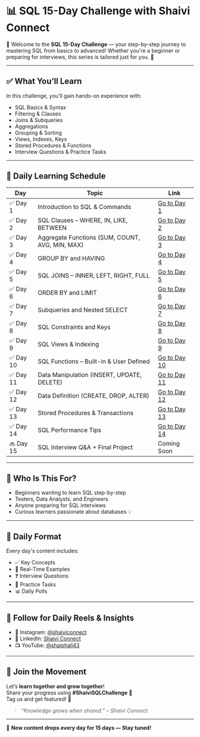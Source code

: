 # 📊 SQL 15-Day Challenge with Shaivi Connect

👋 Welcome to the **SQL 15-Day Challenge** — your step-by-step journey to mastering SQL from basics to advanced! Whether you're a beginner or preparing for interviews, this series is tailored just for you. 🚀

---

## ✅ What You’ll Learn

In this challenge, you'll gain hands-on experience with:

- SQL Basics & Syntax
- Filtering & Clauses
- Joins & Subqueries
- Aggregations
- Grouping & Sorting
- Views, Indexes, Keys
- Stored Procedures & Functions
- Interview Questions & Practice Tasks

---

## 📅 Daily Learning Schedule

| Day | Topic | Link |
|-----|-------|------|
| ✅ Day 1 | Introduction to SQL & Commands | [Go to Day 1](https://shaiphali123.github.io/sql-15-day-challenge/Day1_Intro_SQL.html) |
| ✅ Day 2 | SQL Clauses – WHERE, IN, LIKE, BETWEEN | [Go to Day 2](https://shaiphali123.github.io/sql-15-day-challenge/day2.html) |
| ✅ Day 3 | Aggregate Functions (SUM, COUNT, AVG, MIN, MAX) | [Go to Day 3](https://shaiphali123.github.io/sql-15-day-challenge/Day3.html) |
| ✅ Day 4 | GROUP BY and HAVING | [Go to Day 4](https://shaiphali123.github.io/sql-15-day-challenge/Day4.html) |
| ✅ Day 5 | SQL JOINS – INNER, LEFT, RIGHT, FULL| [Go to Day 5](https://shaiphali123.github.io/sql-15-day-challenge/Day5.html) |
| ✅ Day 6 | ORDER BY and LIMIT | [Go to Day 6](https://shaiphali123.github.io/sql-15-day-challenge/Day6.html) |
| ✅ Day 7 | Subqueries and Nested SELECT | [Go to Day 7](https://shaiphali123.github.io/sql-15-day-challenge/Day7.html) |
| ✅ Day 8 | SQL Constraints and Keys | [Go to Day 8](https://shaiphali123.github.io/sql-15-day-challenge/Day8.html) |
| ✅ Day 9 | SQL Views & Indexing | [Go to Day 9](https://shaiphali123.github.io/sql-15-day-challenge/Day9.html) |
| ✅ Day 10 | SQL Functions – Built-in & User Defined | [Go to Day 10](https://shaiphali123.github.io/sql-15-day-challenge/Day10.html) |
| ✅ Day 11 | Data Manipulation (INSERT, UPDATE, DELETE) | [Go to Day 11](https://shaiphali123.github.io/sql-15-day-challenge/Day11.html) |
| ✅ Day 12 | Data Definition (CREATE, DROP, ALTER) | [Go to Day 12](https://shaiphali123.github.io/sql-15-day-challenge/Day12.html) |
| ✅ Day 13 | Stored Procedures & Transactions | [Go to Day 13](https://shaiphali123.github.io/sql-15-day-challenge/Day13.html) |
| ✅ Day 14 | SQL Performance Tips | [Go to Day 14](https://shaiphali123.github.io/sql-15-day-challenge/Day14.html) |
| 🔜 Day 15 | SQL Interview Q&A + Final Project | Coming Soon |

---

## 📌 Who Is This For?

- Beginners wanting to learn SQL step-by-step
- Testers, Data Analysts, and Engineers
- Anyone preparing for SQL interviews
- Curious learners passionate about databases 💡

---

## 🧠 Daily Format

Every day's content includes:

- ✅ Key Concepts
- 🎯 Real-Time Examples
- ❓ Interview Questions
- 🧪 Practice Tasks
- 📊 Daily Polls

---

## 🎥 Follow for Daily Reels & Insights

- 📸 Instagram: [@shaiviconnect](https://www.instagram.com/shaiviconnect/)
- 💼 LinkedIn: [Shaivi Connect](https://www.linkedin.com/company/107863493/)
- 📺 YouTube: [@shaiphali43](https://www.youtube.com/@shaiphali43)

---

## 🤝 Join the Movement

Let’s **learn together and grow together**!  
Share your progress using **#ShaiviSQLChallenge** 💪  
Tag us and get featured! 📣

> *“Knowledge grows when shared.” – Shaivi Connect*

---

📢 **New content drops every day for 15 days — Stay tuned!**

```
